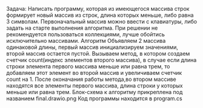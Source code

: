 
Задача: Написать программу, которая из имеющегося массива строк формирует новый массив из строк, длина которых меньше, либо равна 3 символам. Первоначальный массив можно ввести с клавиатуры, либо задать на старте выполнения алгоритма. При решении не рекомендуется пользоваться коллекциями, лучше обойтись исключительно массивами.
Алгоритм
Объявляем 2 массива одинаковой длины, первый массив инициализируем значениями, второй массив остается пустой. Вызываем метод, в котором создаем счетчик count(индекс элементов второго массива), в случае если длина строки элемента первого массива меньше или равна трем, то добавляем этот элемент во второй массив и увеличиваем счетчик count на 1. После оконачания работы метода,во втором массиве находятся все элементы первого массива, длина строки у которых меньше или равна трем. Блок-схема к алгоритму прикреплена под названием final.drawio.png
Код программы находится в program.cs
